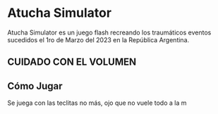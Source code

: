 # Atucha Simulator
Atucha Simulator es un juego flash recreando los traumáticos eventos sucedidos el 1ro de Marzo del 2023 en la República Argentina.

## CUIDADO CON EL VOLUMEN

## Cómo Jugar
Se juega con las teclitas no más, ojo que no vuele todo a la m

